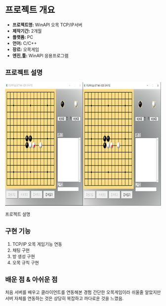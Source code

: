 # 프로젝트 개요

* **프로젝트명:** WinAPI 오목 TCP/IP서버 
* **제작기간:** 2개월
* **플랫폼:** PC
* **언어:** C/C++
* **장르:** 오목게임
* **엔진,툴:** WinAPI 응용프로그램

## 프로젝트 설명

  <img src="./images/sample.PNG" width="700" height="400">

<p align="justify">
프로젝트 설명
</p>

## 구현 기능

1. TCP/IP 오목 게임기능 연동
2. 채팅 구현
3. 방 생성 구현
4. 오목 규칙 구현

## 배운 점 & 아쉬운 점
<p align="justify">
처음 서버를 배우고 클라이언트를 연동해본 경험 
간단한 오목게임이라 쉬울줄 알았지만 서버 자체를 연동하는 것은
상당히 복잡하고 까다로운 것을 느꼈음.
</p>


